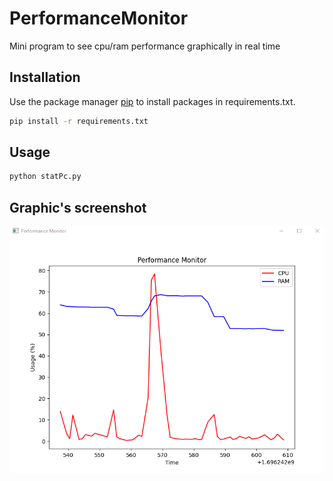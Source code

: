 # PerformanceMonitor
Mini program to see cpu/ram performance graphically in real time 

## Installation

Use the package manager [pip](https://pip.pypa.io/en/stable/) to install packages in requirements.txt.

```bash
pip install -r requirements.txt
```
## Usage

```python
python statPc.py
```

## Graphic's screenshot 

![Screenshot](screen.png)
